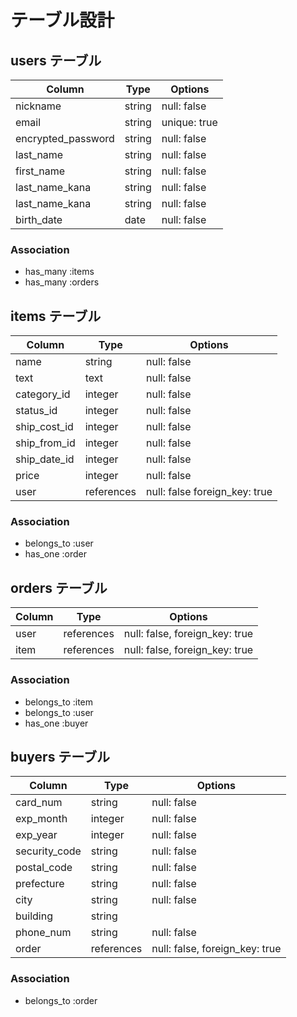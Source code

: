 # テーブル設計

## users テーブル

| Column             | Type    | Options      |
| ------------------ | ------- | ------------ |
| nickname           | string  | null: false  |
| email              | string  | unique: true |
| encrypted_password | string  | null: false  |
| last_name          | string  | null: false  |
| first_name         | string  | null: false  |
| last_name_kana     | string  | null: false  |
| last_name_kana     | string  | null: false  |
| birth_date         | date    | null: false  |

### Association

- has_many :items
- has_many :orders

## items テーブル

| Column       | Type       | Options                       |
| ------------ | ---------- | ----------------------------- |
| name         | string     | null: false                   |
| text         | text       | null: false                   |
| category_id  | integer    | null: false                   |
| status_id    | integer    | null: false                   |
| ship_cost_id | integer    | null: false                   |
| ship_from_id | integer    | null: false                   |
| ship_date_id | integer    | null: false                   |
| price        | integer    | null: false                   |
| user         | references | null: false foreign_key: true |

### Association

- belongs_to :user
- has_one :order

## orders テーブル

| Column   | Type       | Options                        |
| -------- | ---------- | ------------------------------ |
| user     | references | null: false, foreign_key: true |
| item     | references | null: false, foreign_key: true |

### Association

- belongs_to :item
- belongs_to :user
- has_one :buyer

## buyers テーブル

| Column        | Type       | Options                        |
| ------------- | ---------- | ------------------------------ |
| card_num      | string     | null: false                    |
| exp_month     | integer    | null: false                    |
| exp_year      | integer    | null: false                    |
| security_code | string     | null: false                    |
| postal_code   | string     | null: false                    |
| prefecture    | string     | null: false                    |
| city          | string     | null: false                    |
| building      | string     |                                |
| phone_num     | string     | null: false                    |
| order         | references | null: false, foreign_key: true |


### Association

- belongs_to :order